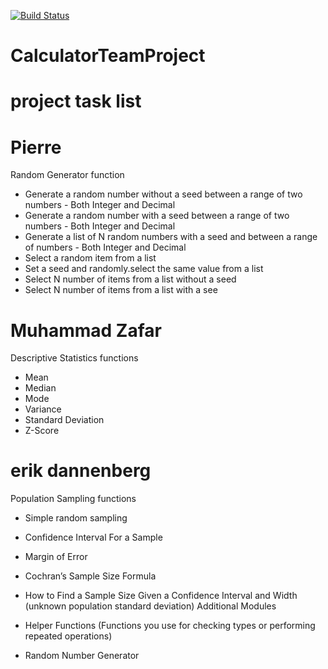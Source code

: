 [![Build Status](https://travis-ci.com/mz081130/CalculatorTeamProject.svg?branch=main)](https://travis-ci.com/mz081130/CalculatorTeamProject)

# CalculatorTeamProject

# project task list

# Pierre
Random Generator function

* Generate a random number without a seed between a range of two numbers - Both Integer and Decimal
* Generate a random number with a seed between a range of two numbers - Both Integer and Decimal
* Generate a list of N random numbers with a seed and between a range of numbers - Both Integer and Decimal
* Select a random item from a list
* Set a seed and randomly.select the same value from a list
* Select N number of items from a list without a seed
* Select N number of items from a list with a see

# Muhammad Zafar

 Descriptive Statistics functions

* Mean
* Median
* Mode
* Variance
* Standard Deviation
* Z-Score

# erik dannenberg
Population Sampling functions

* Simple random sampling
* Confidence Interval For a Sample
* Margin of Error
* Cochran’s Sample Size Formula
* How to Find a Sample Size Given a Confidence Interval and Width (unknown population standard deviation)
 Additional Modules

* Helper Functions (Functions you use for checking types or performing repeated operations)
* Random Number Generator

